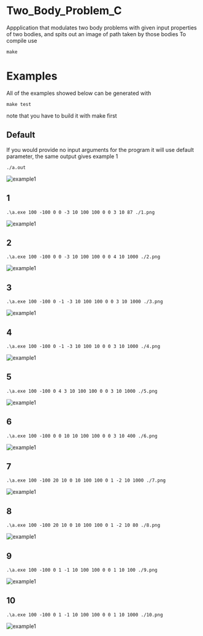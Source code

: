 # Two_Body_Problem_C
Appplication that modulates two body problems with given input properties of two bodies, and spits out an image of path taken by those bodies
To compile use
```
make
```
# Examples
All of the examples showed below can be generated with
```
make test
```
note that you have to build it with make first
## Default
If you would provide no input arguments for the program it will use default parameter, the same output gives example 1
```
./a.out
```
![example1](https://github.com/spanditime/Two_Body_Problem_C/blob/main/result.png "no input")
## 1
```
.\a.exe 100 -100 0 0 -3 10 100 100 0 0 3 10 87 ./1.png
```
![example1](https://github.com/spanditime/Two_Body_Problem_C/blob/main/1.png "no input")

## 2
```
.\a.exe 100 -100 0 0 -3 10 100 100 0 0 4 10 1000 ./2.png
```
![example1](https://github.com/spanditime/Two_Body_Problem_C/blob/main/2.png)

## 3
```
.\a.exe 100 -100 0 -1 -3 10 100 100 0 0 3 10 1000 ./3.png
```
![example1](https://github.com/spanditime/Two_Body_Problem_C/blob/main/2.png)

## 4
```
.\a.exe 100 -100 0 -1 -3 10 100 10 0 0 3 10 1000 ./4.png
```
![example1](https://github.com/spanditime/Two_Body_Problem_C/blob/main/4.png)

## 5
```
.\a.exe 100 -100 0 4 3 10 100 100 0 0 3 10 1000 ./5.png
```
![example1](https://github.com/spanditime/Two_Body_Problem_C/blob/main/5.png)

## 6
```
.\a.exe 100 -100 0 0 10 10 100 100 0 0 3 10 400 ./6.png
```
![example1](https://github.com/spanditime/Two_Body_Problem_C/blob/main/6.png)

## 7
```
.\a.exe 100 -100 20 10 0 10 100 100 0 1 -2 10 1000 ./7.png
```
![example1](https://github.com/spanditime/Two_Body_Problem_C/blob/main/7.png)

## 8
```
.\a.exe 100 -100 20 10 0 10 100 100 0 1 -2 10 80 ./8.png
```
![example1](https://github.com/spanditime/Two_Body_Problem_C/blob/main/8.png)

## 9
```
.\a.exe 100 -100 0 1 -1 10 100 100 0 0 1 10 100 ./9.png
```
![example1](https://github.com/spanditime/Two_Body_Problem_C/blob/main/9.png)

## 10
```
.\a.exe 100 -100 0 1 -1 10 100 100 0 0 1 10 1000 ./10.png
```
![example1](https://github.com/spanditime/Two_Body_Problem_C/blob/main/10.png)
